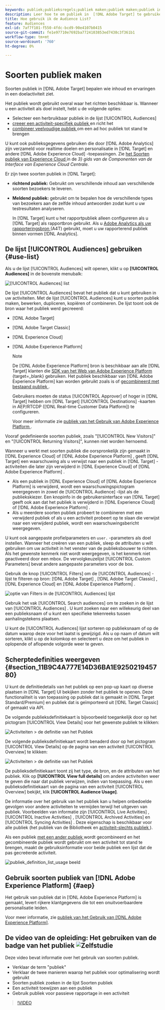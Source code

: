 ```yaml
---
keywords: publiek;publieksregels;publiek maken;publiek maken;publiek instellen;publiek rapporteren;publiek rapporteren;segment;aangepaste profielparameters;publieksdefinitie;publiekslijst
description: Leer hoe te om publiek in  [!DNL Adobe Target] te gebruiken.
title: Hoe gebruik ik de Audience List?
feature: Audiences
exl-id: 7af7f101-f550-4fdc-bcd9-90e4107b0415
source-git-commit: fe1e97710e7692ba7724103853ed7438c3f361b1
workflow-type: tm+mt
source-wordcount: '760'
ht-degree: 0%

---
```


# Soorten publiek maken

Soorten publiek in [!DNL Adobe Target] bepalen wie inhoud en ervaringen in een doelactiviteit ziet.

Het publiek wordt gebruikt overal waar het richten beschikbaar is. Wanneer u een activiteit als doel instelt, hebt u de volgende opties:

* Selecteer een herbruikbaar publiek in de lijst [!UICONTROL Audiences]
* [ creeer een activiteit-specifiek publiek ](/help/main/c-target/creating-activity-only-audience.md) en richt het
* [ combineer veelvoudige publiek ](/help/main/c-target/combining-multiple-audiences.md#concept_A7386F1EA4394BD2AB72399C225981E5) om een ad hoc publiek tot stand te brengen

U kunt ook publieksgegevens gebruiken die door [!DNL Adobe Analytics] zijn verzameld voor realtime doelen en personalisatie in [!DNL Target] en andere [!DNL Adobe Experience Cloud] -toepassingen. Zie [ het Soorten publiek van Experience Cloud ](https://experienceleague.adobe.com/docs/core-services/interface/audiences/audience-library.html) in de *3&rbrace; gids van de Componenten van de Interface van Experience Cloud Centrale.*

Er zijn twee soorten publiek in [!DNL Target]:

* **richtend publiek:** Gebruikt om verschillende inhoud aan verschillende soorten bezoekers te leveren.
* **Meldend publiek:** gebruikt om te bepalen hoe de verschillende types van bezoekers aan de zelfde inhoud antwoorden zodat kunt u uw testresultaten analyseren.

  In [!DNL Target] kunt u het rapportpubliek alleen configureren als u [!DNL Target] als rapportbron gebruikt. Als u [ Adobe Analytics als uw rapporteringsbron ](/help/main/c-integrating-target-with-mac/a4t/a4t.md) (A4T) gebruikt, moet u uw rapporterend publiek binnen vormen [!DNL Analytics].

## De lijst [!UICONTROL Audiences] gebruiken {#use-list}

Als u de lijst [!UICONTROL Audiences] wilt openen, klikt u op **[!UICONTROL Audiences]** in de bovenste menubalk:

![[!UICONTROL Audiences] list ](assets/audiences_list.png)

De lijst [!UICONTROL Audiences] bevat het publiek dat u kunt gebruiken in uw activiteiten. Met de lijst [!UICONTROL Audiences] kunt u soorten publiek maken, bewerken, dupliceren, kopiëren of combineren. De lijst toont ook de bron waar het publiek werd gecreeerd:

* [!DNL Adobe Target]
* [!DNL Adobe Target Classic]
* [!DNL Experience Cloud]
* [!DNL Adobe Experience Platform]

  >[!NOTE]
  >
  >De [!DNL Adobe Experience Platform] bron is beschikbaar aan alle [!DNL Target] klanten die [ SDK van het Web van Adobe Experience Platform ](https://experienceleague.adobe.com/docs/target-dev/developer/client-side/aep-web-sdk.html){target=_blank} gebruiken. Het publiek beschikbaar van [!DNL Adobe Experience Platform] kan worden gebruikt zoals is of [ gecombineerd met bestaand publiek ](/help/main/c-target/combining-multiple-audiences.md).
  >
  >Gebruikers moeten de status [!UICONTROL Approver] of hoger in [!DNL Target] hebben om [!DNL Target] [!UICONTROL Destinations] -kaarten in AEP/RTCDP ([!DNL Real-time Customer Data Platform]) te configureren.
  >
  >Voor meer informatie zie [ publiek van het Gebruik van Adobe Experience Platform ](#aep).

Vooraf gedefinieerde soorten publiek, zoals &quot;[!UICONTROL New Visitors]&quot; en &quot;[!UICONTROL Returning Visitors]&quot;, kunnen niet worden hernoemd.

Wanneer u werkt met soorten publiek die oorspronkelijk zijn gemaakt in [!DNL Experience Cloud] of [!DNL Adobe Experience Platform] , geeft [!DNL Target] een waarschuwing als u verwijst naar een publiek in [!DNL Target] -activiteiten die later zijn verwijderd in [!DNL Experience Cloud] of [!DNL Adobe Experience Platform] .

* Als een publiek in [!DNL Experience Cloud] of [!DNL Adobe Experience Platform] is verwijderd, wordt een waarschuwingspictogram weergegeven in zowel de [!UICONTROL Audience] -lijst als de publiekskiezer. Een knopinfo in de gebruikersinterface van [!DNL Target] geeft ook aan dat het publiek is verwijderd in [!DNL Experience Cloud] of [!DNL Adobe Experience Platform] .
* Als u meerdere soorten publiek probeert te combineren met een verwijderd publiek of als u een activiteit probeert op te slaan die verwijst naar een verwijderd publiek, wordt een waarschuwingsbericht weergegeven.

U kunt ook aangepaste profielparameters en `user.` -parameters als doel instellen. Wanneer het creëren van een publiek, sleep de attributen u wilt gebruiken om uw activiteit in het venster van de publieksbouwer te richten. Als het gewenste kenmerk niet wordt weergegeven, is het kenmerk niet geactiveerd door een mbox. De vervolgkeuzelijst [!UICONTROL Custom Parameters] bevat andere aangepaste parameters voor de box.

Gebruik de knop [!UICONTROL Filters] om de [!UICONTROL Audiences] -lijst te filteren op bron: [!DNL Adobe Target] , [!DNL Adobe Target Classic] , [!DNL Experience Cloud] en [!DNL Adobe Experience Platform] .

![ optie van Filters in de [!UICONTROL Audiences] lijst ](assets/filters.png)

Gebruik het vak [!UICONTROL Search audiences] om te zoeken in de lijst van [!UICONTROL Audiences] . U kunt zoeken naar een willekeurig deel van een publieksnaam of u kunt een specifieke tekenreeks tussen aanhalingstekens plaatsen.

U kunt de [!UICONTROL Audiences] lijst sorteren op publieksnaam of op de datum waarop deze voor het laatst is gewijzigd. Als u op naam of datum wilt sorteren, klikt u op de kolomkop en selecteert u deze om het publiek in oplopende of aflopende volgorde weer te geven.

## Scherptedefinities weergeven {#section_11B9C4A777E14D36BA1E925021945780}

U kunt de definitiedetails van het publiek op een pop-up kaart op diverse plaatsen in [!DNL Target] UI bekijken zonder het publiek te openen. Deze functionaliteit is van toepassing op publiek dat is gemaakt in [!DNL Target Standard/Premium] en publiek dat is geïmporteerd uit [!DNL Target Classic] of gemaakt via API.

De volgende publieksdefinitiekaart is bijvoorbeeld toegankelijk door op het pictogram [!UICONTROL View Details] voor het gewenste publiek te klikken:

![ Activiteiten > de definitie van het Publiek ](assets/audience_definition_list.png)

De volgende publieksdefinitiekaart wordt benaderd door op het pictogram [!UICONTROL View Details] op de pagina van een activiteit [!UICONTROL Overview] te klikken:

![ Activiteiten > de definitie van het Publiek ](assets/view-details-activity-overview.png)

De publieksdefinitiekaart toont zij het type, de bron, en de attributen van het publiek. Klik op **[!UICONTROL View full details]** om andere activiteiten weer te geven die naar dat publiek verwijzen, indien van toepassing. Als u een publieksdefinitiekaart van de pagina van een activiteit [!UICONTROL Overview] bekijkt, klik **[!UICONTROL Audience Usage]**.

De informatie over het gebruik van het publiek kan u helpen onbedoelde gevolgen voor andere activiteiten te vermijden terwijl het uitgeven van publiek. Voorbeelden van informatie zijn [!UICONTROL Live Activities] , [!UICONTROL Inactive Activities] , [!UICONTROL Archived Activities] en [!UICONTROL Syncing Activities] . Deze eigenschap is beschikbaar voor alle publiek (het publiek van de Bibliotheek en [ activiteit-slechts publiek ](/help/main/c-target/creating-activity-only-audience.md#concept_A6BADCF530ED4AE1852E677FEBE68483)).

Als een publiek [ met een ander publiek ](/help/main/c-target/combining-multiple-audiences.md) wordt gecombineerd en het gecombineerde publiek wordt gebruikt om een activiteit tot stand te brengen, maakt de gebruiksinformatie voor beide publiek een lijst dat de pas gecreëerde activiteit.

![ publiek_definition_list_usage beeld ](assets/audience_definition_list_usage.png)

<!--The following audience definition card is for an audience imported from the Adobe Experience Cloud. In this instance, the audience was imported from Adobe Audience Manager (AAM).

![Usage tab on Audience Definition card](assets/audience_definition_mc.png)

The following details are available for these imported audience types:

| Audience Type | Details |
|--- |--- |
|Mobile audience|Marketing Name, Vendor, and Model.<br>The `matches | does not match` operator displays instead of `equals | does not equal`<br>![Imported Mobile Audience](/help/main/c-target/c-audiences/assets/imported_mobile_audience.png).|
|Visitor-behavior audience|**user.categoryAffinity:** `categoryAffinity` with `FAVORITE` parameter.<br>![Imported Category Affinity](/help/main/c-target/c-audiences/assets/imported_category_affinity.png)<br>**Monitoring:** Monitoring service equals true.<br>**No Monitoring Service:** Monitoring service equals false.<br>![Imported Monitoring](/help/main/c-target/c-audiences/assets/imported_monitoring.png)|
|Audiences using the NOT operator|**Single Rule:** Target displays the audience in the format `[All Visitor AND [NOT [rule]`. Single NOT rule displays with AND with `AllVisitor` audience.<br>![Imported Not Audience](/help/main/c-target/c-audiences/assets/imported_not_audience.png)|

Keep the following points in mind as you work with imported audiences:

* Expression target audiences are no longer supported in Target Standard/Premium. 
* Target Standard/Premium does not support some deprecated audiences or has improved operators for ease of use. Because of this, the definition of an imported audience, although working as per definition, does not mean that same is now available for creation in the Standard/Premium interface. For example, Social Audiences are visible with their rules but Target Standard/Premium does not allow social audiences to be created.-->

## Gebruik soorten publiek van [!DNL Adobe Experience Platform] {#aep}

Het gebruik van publiek dat in [!DNL Adobe Experience Platform] is gemaakt, levert rijkere klantgegevens die tot een onuitvoerbaardere personalisatie leiden.

Voor meer informatie, zie [ publiek van het Gebruik van  [!DNL Adobe Experience Platform]](/help/main/c-integrating-target-with-mac/integrating-with-rtcdp.md#aep).

## De video van de opleiding: Het gebruiken van de badge van het publiek ![ Zelfstudie ](/help/main/assets/tutorial.png)

Deze video bevat informatie over het gebruik van soorten publiek.

* Verklaar de term &quot;publiek&quot;
* Verklaar de twee manieren waarop het publiek voor optimalisering wordt gebruikt
* Soorten publiek zoeken in de lijst Soorten publiek
* Een activiteit toewijzen aan een publiek
* Gebruik publiek voor passieve rapportage in een activiteit

>[!VIDEO](https://video.tv.adobe.com/v/17398)
